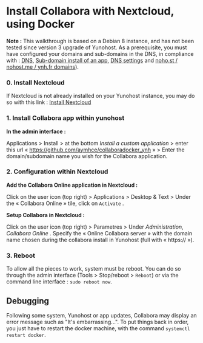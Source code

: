 # Install Collabora with Nextcloud, using Docker
**Note :** This walkthrough is based on a Debian 8 instance, and has not been tested since version 3 upgrade of Yunohost. As a prerequisite, you must have configured your domains and sub-domains in the DNS, in compliance with : [DNS](/dns_en), [Sub-domain install of an app](/dns_subdomains_en), [DNS settings](/dns_config_en) and [noho.st / nohost.me / ynh.fr domains](/dns_nohost_me)).

### 0. Install Nextcloud

If Nextcloud is not already installed on your Yunohost instance, you may do so with this link : [Install Nextcloud](https://install-app.yunohost.org/?app=nextcloud)

### 1. Install Collabora app within yunohost
**In the admin interface :**

Applications > Install > at the bottom _Install a custom application_ > enter this url « https://github.com/aymhce/collaboradocker_ynh  » > Enter the domain/subdomain name you wish for the Collabora application.

### 2. Configuration within Nextcloud

 **Add the Collabora Online application in Nextcloud :**

Click on the user icon (top right) >  Applications  >  Desktop & Text > Under the « Collabora Online » tile, click on  `Activate` .

**Setup Collabora in Nextcloud :**

Click on the user icon (top right) > Parametres > Under _Administration_, _Collabora Online_ .
Specify the  « Online Collabora server » with the domain name chosen during the collabora install in Yunohost (full with « https:// »).

### 3. Reboot
To allow all the pieces to work, system must be reboot. You can do so through the admin interface (Tools > Stop/reboot > `Reboot`) or via the command line interface : ``sudo reboot now``.

## Debugging
Following some system, Yunohost or app updates, Collabora may display an error message such as "It's embarrassing...". To put things back in order, you just have to restart the docker machine, with the command ``systemctl restart docker``.
